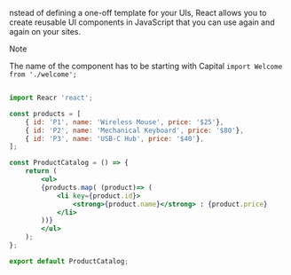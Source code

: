nstead of defining a one-off template for your UIs, React allows
you to create reusable UI components in JavaScript that you can use again and again on your sites.

> [!note]
> The name of the component has to be starting with Capital
> `import Welcome from './welcome';`



```jsx

import Reacr 'react';

const products = [
	{ id: 'P1', name: 'Wireless Mouse', price: '$25'},
	{ id: 'P2', name: 'Mechanical Keyboard', price: '$80'},
	{ id: 'P3', name: 'USB-C Hub', price: '$40'},
];

const ProductCatalog = () => {
	return (
		<ul>
		{products.map( (product)=> (
			<li key={product.id}>
				<strong>{product.name}</strong> : {product.price}
			</li>
		))}
		</ul>
	);
};

export default ProductCatalog;
```
